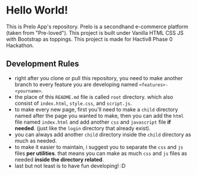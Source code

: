 # Hello World!
This is Prelo App's repository.
Prelo is a secondhand e-commerce platform (taken from "Pre-loved").
This project is built under Vanilla HTML CSS JS with Bootstrap as toppings.
This project is made for Hactiv8 Phase 0 Hackathon.

## Development Rules
- right after you clone or pull this repository, you need to make another branch to every feature you are developing named `<features>-<yourname>`.
- the place of this `README.md` file is called `root` directory. which also consist of `index.html`, `style.css`, and `script.js`.
- to make every new page, first you'll need to make a `child` directory named after the page you wanted to make, then you can add the `html` file named `index.html` and add another `css` and `javascript` file **if needed**. (just like the `login` directory that already exist).
- you can always add another `child` directory inside the `child` directory as much as needed.
- to make it easier to maintain, i suggest you to separate the `css` and `js` files **per utilities**. that means you can make as much `css` and `js` files as needed **inside the directory related**.
- last but not least is to have fun developing! :D